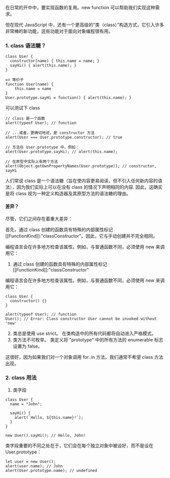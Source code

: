 在日常的开中中，要实现函数的复用。new function 可以帮助我们实现这种需求。

但在现代 JavaScript 中，还有一个更高级的“类（class）”构造方式，它引入许多非常棒的新功能，这些功能对于面向对象编程很有用。

### 1. class 语法糖？
```
class User {
  constructor(name) { this.name = name; }
  sayHi() { alert(this.name); }
}

=> 等价于
function User(name) {
    this.name = name
}
User.prototype.sayHi = function() { alert(this.name); }

```
可以测试下 class

```
// class 是一个函数
alert(typeof User); // function

// ...或者，更确切地说，是 constructor 方法
alert(User === User.prototype.constructor); // true

// 方法在 User.prototype 中，例如：
alert(User.prototype.sayHi); // alert(this.name);

// 在原型中实际上有两个方法
alert(Object.getOwnPropertyNames(User.prototype)); // constructor, sayHi
```

人们常说 class 是一个语法糖（旨在使内容更易阅读，但不引入任何新内容的语法），因为我们实际上可以在没有 class 的情况下声明相同的内容. 因此，这确实是将 class 视为一种定义构造器及其原型方法的语法糖的理由。

#### 差异？
尽管，它们之间存在着重大差异：

首先，通过 class 创建的函数具有特殊的内部属性标记 [[FunctionKind]]:"classConstructor"。因此，它与手动创建并不完全相同。

编程语言会在许多地方检查该属性。例如，与普通函数不同，必须使用 new 来调用它：

1. 通过 class 创建的函数具有特殊的内部属性标记 [[FunctionKind]]:"classConstructor"

编程语言会在许多地方检查该属性。例如，与普通函数不同，必须使用 new 来调用它：
```
class User {
  constructor() {}
}

alert(typeof User); // function
User(); // Error: Class constructor User cannot be invoked without 'new'
```

2. 类总是使用 use strict。 在类构造中的所有代码都将自动进入严格模式。
3. 类方法不可枚举。 类定义将 "prototype" 中的所有方法的 enumerable 标志设置为 false。

这很好，因为如果我们对一个对象调用 for..in 方法，我们通常不希望 class 方法出现。

### 2. class 用法
1. 类字段
```
class User {
  name = "John";

  sayHi() {
    alert(`Hello, ${this.name}!`);
  }
}

new User().sayHi(); // Hello, John!
```

类字段重要的不同之处在于，它们会在每个独立对象中被设好，而不是设在 User.prototype：
```
let user = new User();
alert(user.name); // John
alert(User.prototype.name); // undefined
```